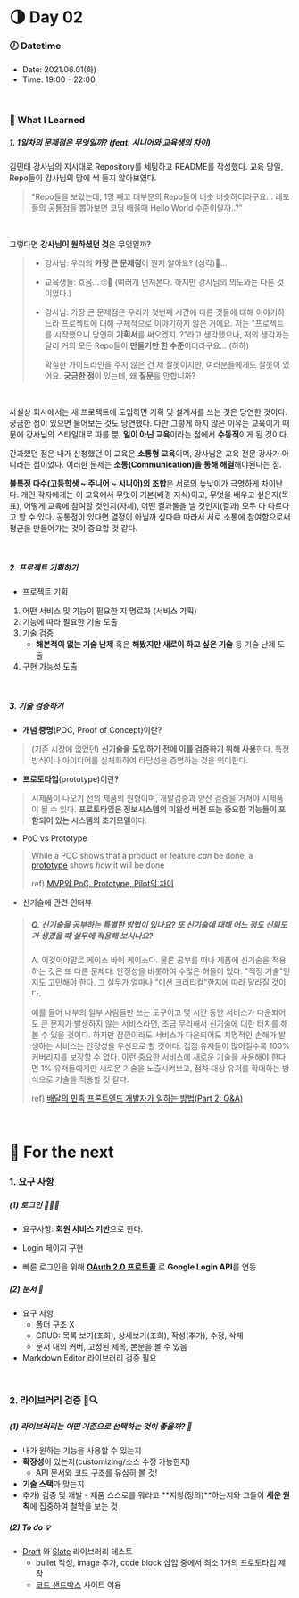 # 🌗 Day 02

### 🕖 Datetime

* Date: 2021.06.01(화)
* Time: 19:00 - 22:00

<br>

### 💎 What I Learned

##### 1. 1일차의 문제점은 무엇일까? (feat. 시니어와 교육생의 차이)

김민태 강사님의 지시대로 Repository를 세팅하고 README를 작성했다. 교육 당일, Repo들이 강사님의 맘에 썩 들지 않아보였다.

> "Repo들을 보았는데, 1명 빼고 대부분의 Repo들이 비슷 비슷하더라구요... 레포들의 공통점을 뽑아보면 코딩 배울때 Hello World 수준이랄까..?"

<br>

그렇다면 **강사님이 원하셨던 것**은 무엇일까?

> * 강사님: 우리의 **가장 큰 문제점**이 뭔지 알아요? (심각)🤔...
>
> * 교육생들: 흐음... 🙄🤔 (여러개 던져본다. 하지만 강사님의 의도와는 다른 것이었다.)
>
> * 강사님: 가장 큰 문제점은 우리가 첫번째 시간에 다른 것들에 대해 이야기하느라 프로젝트에 대해 구체적으로 이야기하지 않은 거에요.  저는 "프로젝트를 시작했으니  당연히 **기획서**를 써오겠지..?"라고 생각했으나, 저의 생각과는 달리 거의 모든 Repo들이 **만들기만 한 수준**이더라구요... (하하)
>
>   확실한 가이드라인을 주지 않은 건 제 잘못이지만, 여러분들에게도 잘못이 있어요. **궁금한 점**이 있는데, 왜 **질문**을 안합니까?

<br>

사실상 회사에서는 새 프로젝트에 도입하면 기획 및 설계서를 쓰는 것은 당연한 것이다. 궁금한 점이 있으면 물어보는 것도 당연했다. 다만 그렇게 하지 않은 이유는 교육이기 때문에 강사님의 스타일대로 따를 뿐, **일이 아닌 교육**이라는 점에서 **수동적**이게 된 것이다. 

간과했던 점은 내가 신청했던 이 교육은 **소통형 교육**이며, 강사님은 교육 전문 강사가 아니라는 점이었다. 이러한 문제는 **소통(Communication)을 통해 해결**해야된다는 점. 

**불특정 다수(고등학생 ~ 주니어 ~ 시니어)의 조합**은 서로의 높낮이가 극명하게 차이난다. 개인 각자에게는 이 교육에서 무엇이 기본(배경 지식)이고, 무엇을 배우고 싶은지(목표), 어떻게 교육에 참여할 것인지(자세), 어떤 결과물을 낼 것인지(결과) 모두 다 다르다고 할 수 있다. 공통점이 있다면 열정이 아닐까 싶다😅 따라서 서로 소통에 참여함으로써 평균을 만들어가는 것이 중요할 것 같다.

<br>

##### 2. 프로젝트 기획하기

- 프로젝트 기획

1. 어떤 서비스 및 기능이 필요한 지 명료화 (서비스 기획)
2. 기능에 따라 필요한 기술 도출
3. 기술 검증
   * **해본적이 없는 기술 난제** 혹은 **해봤지만 새로이 하고 싶은 기술** 등 기술 난제 도출
4. 구현 가능성 도출

<br>

##### 3. 기술 검증하기

* **개념 증명**(POC, Proof of Concept)이란? 

> (기존 시장에 없었던) **신기술을 도입하기 전에 이를 검증하기 위해 사용**한다. 특정 방식이나 아이디어를 실체화하여 타당성을 증명하는 것을 의미한다.



* **프로토타입**(prototype)이란? 

> 시제품이 나오기 전의 제품의 원형이며, 개발검증과 양산 검증을 거쳐야 시제품이 될 수 있다. **프로토타입은 정보시스템의 미완성 버전 또는 중요한 기능들이 포함되어 있는 시스템의 초기모델**이다.



* PoC vs Prototype

> While a POC shows that a product or feature *can* be done, a [prototype](https://clearbridgemobile.com/4-benefits-of-mobile-app-prototyping/) shows *how* it will be done
>
> ref) [MVP와 PoC, Prototype, Pilot의 차이](https://medium.com/hgmin/poc-prototype-pilot-mvp%EB%9E%80-b659aa8304df)



* 신기술에 관련 인터뷰

> ##### Q. 신기술을 공부하는 특별한 방법이 있나요? 또 신기술에 대해 어느 정도 신뢰도가 생겼을 때 실무에 적용해 보시나요?
>
> A. 이것이야말로 케이스 바이 케이스다. 물론 공부를 떠나 제품에 신기술을 적용하는 것은 또 다른 문제다. 안정성을 비롯하여 수많은 허들이 있다. "적정 기술"인지도 고민해야 한다. 그 실무가 얼마나 "미션 크리티컬"한지에 따라 달라질 것이다.
>
> 예를 들어 내부의 일부 사람들만 쓰는 도구이고 몇 시간 동안 서비스가 다운되어도 큰 문제가 발생하지 않는 서비스라면, 조금 무리해서 신기술에 대한 터치를 해 볼 수 있을 것이다. 하지만 잠깐이라도 서비스가 다운되어도 치명적인 손해가 발생하는 서비스는 안정성을 우선으로 할 것이다. 접점 유저들이 많아질수록 100% 커버리지를 보장할 수 없다. 이런 중요한 서비스에 새로운 기술을 사용해야 한다면 1% 유저들에게만 새로운 기술을 노출시켜보고, 점차 대상 유저를 확대하는 방식으로 기술을 적용할 것 같다.
>
> ref) [배달의 민족 프론트엔드 개발자가 일하는 방법(Part 2: Q&A)](https://blog.chosunghyun.com/kr-how-woowabros-front-devs-work-part-2/)

<br>

# 📌 For the next

### 1. 요구 사항

##### (1) 로그인 👩‍👧‍👦

* 요구사항: **회원 서비스 기반**으로 한다.
* Login 페이지 구현

* 빠른 로그인을 위해 **[OAuth 2.0 프로토콜](https://developers.google.com/identity/protocols/oauth2)** 로 **Google Login API**를 연동

##### (2) 문서 📰

* 요구 사항
  * 폴더 구조 X
  * CRUD: 목록 보기(조회), 상세보기(조회), 작성(추가), 수정, 삭제
  * 문서 내의 커버, 고정된 제목, 본문을 볼 수 있음
* Markdown Editor 라이브러리 검증 필요

<br>

### 2. 라이브러리 검증 🧐🔍

##### (1) 라이브러리는 어떤 기준으로 선택하는 것이 좋을까? 🤔

* 내가 원하는 기능을 사용할 수 있는지
* **확장성**이 있는지(customizing/소스 수정 가능한지)
  * API 문서와 코드 구조를 유심히 볼 것!
* **기술 스택**과 맞는지
* 추가) 검증 및 개발 - 제품 스스로를 뭐라고 **지칭(정의)**하는지와 그들이 **세운 원칙**에 집중하여 철학을 보는 것



##### (2) To do 💡

* [Draft](https://draftjs.org/) 와 [Slate]() 라이브러리 테스트
  * bullet 작성, image 추가, code block 삽입 중에서 최소 1개의 프로토타입 제작
  * [코드 샌드박스](https://codesandbox.io) 사이트 이용

<br>

